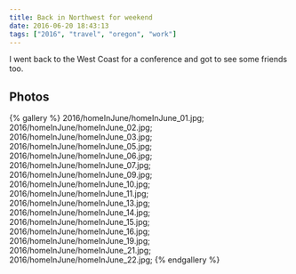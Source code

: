 ```yaml
---
title: Back in Northwest for weekend
date: 2016-06-20 18:43:13
tags: ["2016", "travel", "oregon", "work"]
---
```


I went back to the West Coast for a conference and got to see some friends too.

## Photos

{% gallery %}
2016/homeInJune/homeInJune_01.jpg;
2016/homeInJune/homeInJune_02.jpg;
2016/homeInJune/homeInJune_03.jpg;
2016/homeInJune/homeInJune_05.jpg;
2016/homeInJune/homeInJune_06.jpg;
2016/homeInJune/homeInJune_07.jpg;
2016/homeInJune/homeInJune_09.jpg;
2016/homeInJune/homeInJune_10.jpg;
2016/homeInJune/homeInJune_11.jpg;
2016/homeInJune/homeInJune_13.jpg;
2016/homeInJune/homeInJune_14.jpg;
2016/homeInJune/homeInJune_15.jpg;
2016/homeInJune/homeInJune_16.jpg;
2016/homeInJune/homeInJune_19.jpg;
2016/homeInJune/homeInJune_21.jpg;
2016/homeInJune/homeInJune_22.jpg;
{% endgallery %}

